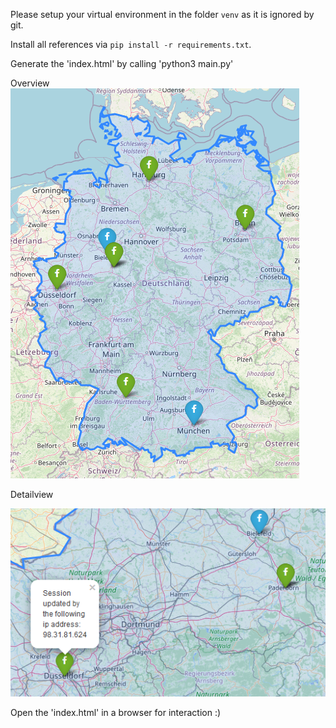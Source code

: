Please setup your virtual environment in the folder `venv` as it is ignored by git.

Install all references via `pip install -r requirements.txt`. 

Generate the 'index.html' by calling 'python3 main.py'

Overview
![](https://github.com/svenfeld/Facebook_Activity_PG/blob/main/Overview.png)

Detailview

![](https://github.com/svenfeld/Facebook_Activity_PG/blob/main/Detailview.png)

Open the 'index.html' in a browser for interaction :)
